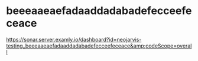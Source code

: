 # beeeaaeaefadaaddadabadefecceefeceace
https://sonar.server.examly.io/dashboard?id=neojarvis-testing_beeeaaeaefadaaddadabadefecceefeceace&amp;codeScope=overall

